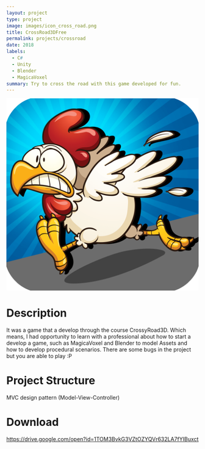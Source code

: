 ```yaml
---
layout: project
type: project
image: images/icon_cross_road.png
title: CrossRoad3DFree
permalink: projects/crossroad
date: 2018
labels:
  - C#
  - Unity
  - Blender
  - MagicaVoxel
summary: Try to cross the road with this game developed for fun.
---
```


<img class="ui medium right floated rounded image" src="../images/icon_cross_road.png">

# Description
It was a game that a develop through the course CrossyRoad3D. Which means, I had opportunity to learn with a professional about how to start a develop a game, such as MagicaVoxel and Blender to model Assets and how to develop procedural scenarios. There are some bugs in the project but you are able to play :P

# Project Structure
MVC design pattern (Model-View-Controller)

# Download
https://drive.google.com/open?id=1TOM3BvkG3VZtOZYQVr632LA7fYIBuxct
